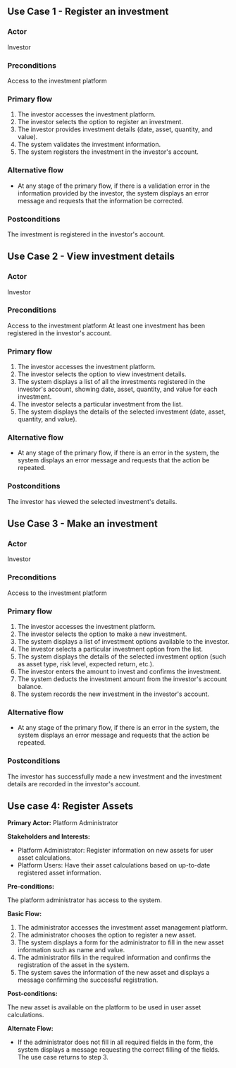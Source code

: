 
## Use Case 1 - Register an investment

### Actor
Investor

### Preconditions
Access to the investment platform

### Primary flow
1. The investor accesses the investment platform.
2. The investor selects the option to register an investment.
3. The investor provides investment details (date, asset, quantity, and value).
4. The system validates the investment information.
5. The system registers the investment in the investor's account.

### Alternative flow
- At any stage of the primary flow, if there is a validation error in the information provided by the investor, the system displays an error message and requests that the information be corrected.

### Postconditions
The investment is registered in the investor's account.


## Use Case 2 - View investment details

### Actor
Investor

### Preconditions
Access to the investment platform
At least one investment has been registered in the investor's account.

### Primary flow
1. The investor accesses the investment platform.
2. The investor selects the option to view investment details.
3. The system displays a list of all the investments registered in the investor's account, showing date, asset, quantity, and value for each investment.
4. The investor selects a particular investment from the list.
5. The system displays the details of the selected investment (date, asset, quantity, and value).

### Alternative flow
- At any stage of the primary flow, if there is an error in the system, the system displays an error message and requests that the action be repeated.

### Postconditions
The investor has viewed the selected investment's details.


## Use Case 3 - Make an investment

### Actor
Investor

### Preconditions
Access to the investment platform

### Primary flow
1. The investor accesses the investment platform.
2. The investor selects the option to make a new investment.
3. The system displays a list of investment options available to the investor.
4. The investor selects a particular investment option from the list.
5. The system displays the details of the selected investment option (such as asset type, risk level, expected return, etc.).
6. The investor enters the amount to invest and confirms the investment.
7. The system deducts the investment amount from the investor's account balance.
8. The system records the new investment in the investor's account.

### Alternative flow
- At any stage of the primary flow, if there is an error in the system, the system displays an error message and requests that the action be repeated.

### Postconditions
The investor has successfully made a new investment and the investment details are recorded in the investor's account.

## Use case 4: Register Assets

**Primary Actor:** Platform Administrator

**Stakeholders and Interests:**

- Platform Administrator: Register information on new assets for user asset calculations.
- Platform Users: Have their asset calculations based on up-to-date registered asset information.

**Pre-conditions:**

The platform administrator has access to the system.

**Basic Flow:**

1. The administrator accesses the investment asset management platform.
2. The administrator chooses the option to register a new asset.
3. The system displays a form for the administrator to fill in the new asset information such as name and value.
4. The administrator fills in the required information and confirms the registration of the asset in the system.
5. The system saves the information of the new asset and displays a message confirming the successful registration.

**Post-conditions:**

The new asset is available on the platform to be used in user asset calculations.

**Alternate Flow:**

- If the administrator does not fill in all required fields in the form, the system displays a message requesting the correct filling of the fields. The use case returns to step 3.
